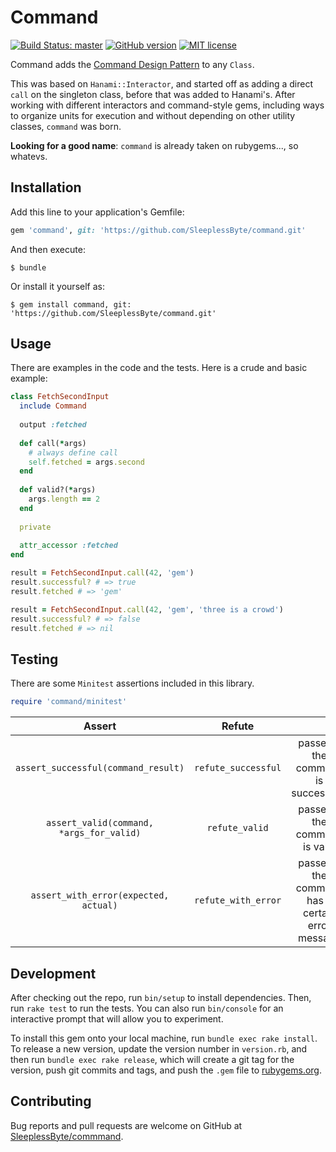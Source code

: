 # Command
[![Build Status: master](https://travis-ci.com/SleeplessByte/command.svg?branch=master)](https://travis-ci.com/SleeplessByte/command)
[![GitHub version](https://badge.fury.io/gh/SleeplessByte%2Fcommand.svg)](https://badge.fury.io/gh/SleeplessByte%2command) 
[![MIT license](http://img.shields.io/badge/license-MIT-brightgreen.svg)](http://opensource.org/licenses/MIT)

Command adds the [Command Design Pattern](https://sourcemaking.com/design_patterns/command) to any `Class`. 

This was based on `Hanami::Interactor`, and started off as adding a direct `call` on the singleton class, before that
was added to Hanami's. After working with different interactors and command-style gems, including ways to organize
units for execution and without depending on other utility classes, `command` was born.

**Looking for a good name**: `command` is already taken on rubygems...,  so whatevs.

## Installation

Add this line to your application's Gemfile:

```ruby
gem 'command', git: 'https://github.com/SleeplessByte/command.git'
```

And then execute:

    $ bundle

Or install it yourself as:

    $ gem install command, git: 'https://github.com/SleeplessByte/command.git'

## Usage

There are examples in the code and the tests. Here is a crude and basic example:

```Ruby
class FetchSecondInput
  include Command
  
  output :fetched
  
  def call(*args)
    # always define call
    self.fetched = args.second 
  end
  
  def valid?(*args)
    args.length == 2
  end
  
  private
  
  attr_accessor :fetched
end

result = FetchSecondInput.call(42, 'gem')
result.successful? # => true
result.fetched # => 'gem'

result = FetchSecondInput.call(42, 'gem', 'three is a crowd')
result.successful? # => false
result.fetched # => nil
```

## Testing

There are some `Minitest` assertions included in this library.

```Ruby
require 'command/minitest'
```
| Assert | Refute | |
|:---:|:---:|:---:|
| `assert_successful(command_result)` | `refute_successful` | passes if the command is successful?
| `assert_valid(command, *args_for_valid)` | `refute_valid` | passes if the command is valid
| `assert_with_error(expected, actual)` | `refute_with_error` | passes if the command has a certain error message

## Development

After checking out the repo, run `bin/setup` to install dependencies. Then, run `rake test` to run the tests. 
You can also run `bin/console` for an interactive prompt that will allow you to experiment.

To install this gem onto your local machine, run `bundle exec rake install`. To release a new version, update the 
version number in `version.rb`, and then run `bundle exec rake release`, which will create a git tag for the version, 
push git commits and tags, and push the `.gem` file to [rubygems.org](https://rubygems.org).

## Contributing

Bug reports and pull requests are welcome on GitHub at [SleeplessByte/commmand](https://github.com/SleeplessByte/command).

